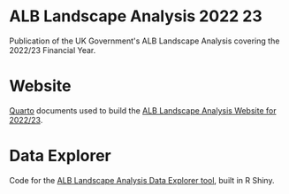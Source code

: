 # ALB Landscape Analysis 2022 23
Publication of the UK Government's ALB Landscape Analysis covering the 2022/23 Financial Year. 

# Website
[Quarto](https://quarto.org/) documents used to build the [ALB Landscape Analysis Website for 2022/23](https://co-public-bodies.github.io/ALB_Landscape_Analysis_2022_23/).

# Data Explorer
Code for the [ALB Landscape Analysis Data Explorer tool](https://civil-service-analysis.shinyapps.io/ALB_Landscape_Analysis_Data_Explorer/), built in R Shiny. 
